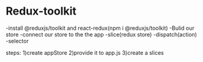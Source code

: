 # Redux-toolkit

-install @reduxjs/toolkit and react-redux(npm i @reduxjs/toolkit)
-Bulid our store
-connect our store to the the app
-slice(redux store)
-dispatch(action)
-selector

steps:
1)create appStore
2)provide it to app.js
3)create a slices
